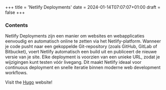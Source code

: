 +++
title = 'Netlify Deployments'
date = 2024-01-14T07:07:07+01:00
draft = false
+++
### Contents

Netlify Deployments zijn een manier om websites en webapplicaties eenvoudig en automatisch online te zetten via het Netlify-platform. Wanneer je code pusht naar een gekoppelde Git-repository (zoals GitHub, GitLab of Bitbucket), voert Netlify automatisch een build uit en publiceert de nieuwe versie van je site. Elke deployment is voorzien van een unieke URL, zodat je wijzigingen kunt testen vóór livegang. Dit maakt Netlify ideaal voor continuous deployment en snelle iteratie binnen moderne web development workflows.

Visit the [Hugo](https://gohugo.io) website!